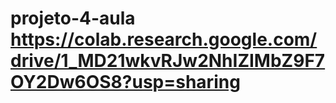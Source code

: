 # projeto-4-aula https://colab.research.google.com/drive/1_MD21wkvRJw2NhIZIMbZ9F7OY2Dw6OS8?usp=sharing
